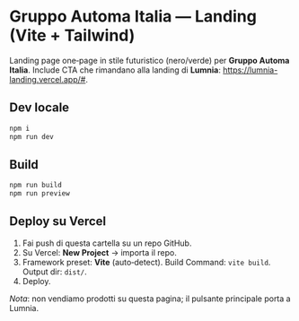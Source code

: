 # Gruppo Automa Italia — Landing (Vite + Tailwind)

Landing page one‑page in stile futuristico (nero/verde) per **Gruppo Automa Italia**.
Include CTA che rimandano alla landing di **Lumnia**: <https://lumnia-landing.vercel.app/#>.

## Dev locale
```bash
npm i
npm run dev
```

## Build
```bash
npm run build
npm run preview
```

## Deploy su Vercel
1. Fai push di questa cartella su un repo GitHub.
2. Su Vercel: **New Project** → importa il repo.
3. Framework preset: **Vite** (auto‑detect). Build Command: `vite build`. Output dir: `dist/`.
4. Deploy.

_Nota_: non vendiamo prodotti su questa pagina; il pulsante principale porta a Lumnia.
